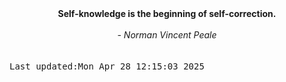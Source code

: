 
<div align="center"><b><span>Self-knowledge is the beginning of self-correction.</span></b><br><br><i> - Norman Vincent Peale</i></div>
<br><br><kbd>Last updated:Mon Apr 28 12:15:03 2025</kbd>